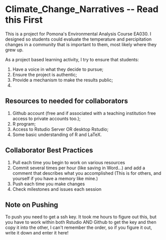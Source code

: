 # Climate_Change_Narratives -- Read this First
This is a project for Pomona's Environmental Analysis Course EA030. I designed so students could evaluate the temperature and percipitation changes in a community that is important to them, most likely where they grew up. 

As a project based learning activity, I try to ensure that students:

1. Have a voice in what they decide to pursue;
2. Ensure the project is authentic;
3. Provide a mechanism to make the results public;
4. 

## Resources to needed for collaborators

1. Github account (free and if associated with a teaching institution free access to private accounts too.);
2. R program;
3. Access to Rstudio Server OR desktop Rstudio;
4. Some basic understanding of R and LaTeX.

## Collaborator Best Practices

1. Pull each time you begin to work on various resources
2. Commit several times per hour (like saving in Word...) and add a comment that describes what you accomplished (This is for others, and yourself if you have a memory like mine.)
3. Push each time you make changes
4. Check milestones and issues each session 

## Note on Pushing

To push you need to get a ssh key. It took me hours to figure out this, but you have to work within both Rstudio AND Github to get the key and then copy it into the other, I can't remember the order, so if you figure it out, write it down and enter it here!
